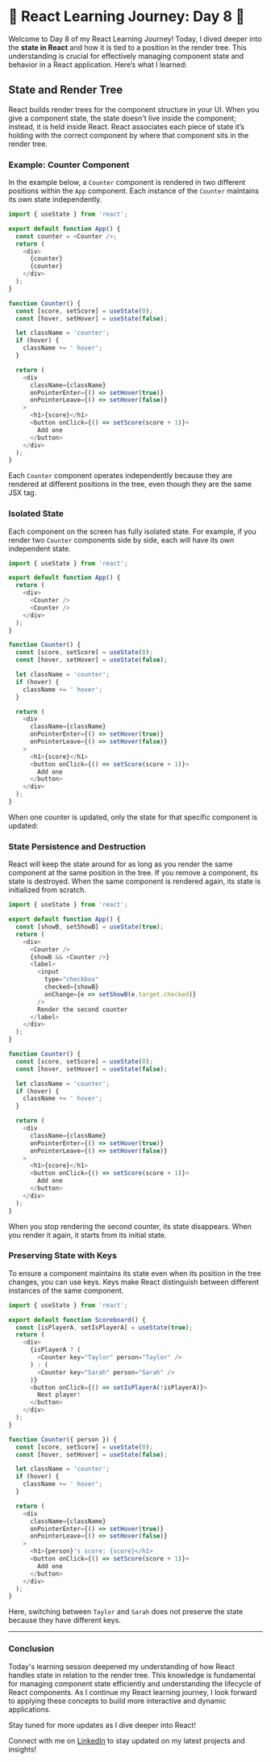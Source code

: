 # 🚀 React Learning Journey: Day 8 🚀

Welcome to Day 8 of my React Learning Journey! Today, I dived deeper into the **state in React** and how it is tied to a position in the render tree. This understanding is crucial for effectively managing component state and behavior in a React application. Here’s what I learned:

## State and Render Tree

React builds render trees for the component structure in your UI. When you give a component state, the state doesn't live inside the component; instead, it is held inside React. React associates each piece of state it’s holding with the correct component by where that component sits in the render tree.

### Example: Counter Component

In the example below, a `Counter` component is rendered in two different positions within the `App` component. Each instance of the `Counter` maintains its own state independently.

```javascript
import { useState } from 'react';

export default function App() {
  const counter = <Counter />;
  return (
    <div>
      {counter}
      {counter}
    </div>
  );
}

function Counter() {
  const [score, setScore] = useState(0);
  const [hover, setHover] = useState(false);

  let className = 'counter';
  if (hover) {
    className += ' hover';
  }

  return (
    <div
      className={className}
      onPointerEnter={() => setHover(true)}
      onPointerLeave={() => setHover(false)}
    >
      <h1>{score}</h1>
      <button onClick={() => setScore(score + 1)}>
        Add one
      </button>
    </div>
  );
}
```

Each `Counter` component operates independently because they are rendered at different positions in the tree, even though they are the same JSX tag.

### Isolated State

Each component on the screen has fully isolated state. For example, if you render two `Counter` components side by side, each will have its own independent state.

```javascript
import { useState } from 'react';

export default function App() {
  return (
    <div>
      <Counter />
      <Counter />
    </div>
  );
}

function Counter() {
  const [score, setScore] = useState(0);
  const [hover, setHover] = useState(false);

  let className = 'counter';
  if (hover) {
    className += ' hover';
  }

  return (
    <div
      className={className}
      onPointerEnter={() => setHover(true)}
      onPointerLeave={() => setHover(false)}
    >
      <h1>{score}</h1>
      <button onClick={() => setScore(score + 1)}>
        Add one
      </button>
    </div>
  );
}
```

When one counter is updated, only the state for that specific component is updated:

### State Persistence and Destruction

React will keep the state around for as long as you render the same component at the same position in the tree. If you remove a component, its state is destroyed. When the same component is rendered again, its state is initialized from scratch.

```javascript
import { useState } from 'react';

export default function App() {
  const [showB, setShowB] = useState(true);
  return (
    <div>
      <Counter />
      {showB && <Counter />} 
      <label>
        <input
          type="checkbox"
          checked={showB}
          onChange={e => setShowB(e.target.checked)}
        />
        Render the second counter
      </label>
    </div>
  );
}

function Counter() {
  const [score, setScore] = useState(0);
  const [hover, setHover] = useState(false);

  let className = 'counter';
  if (hover) {
    className += ' hover';
  }

  return (
    <div
      className={className}
      onPointerEnter={() => setHover(true)}
      onPointerLeave={() => setHover(false)}
    >
      <h1>{score}</h1>
      <button onClick={() => setScore(score + 1)}>
        Add one
      </button>
    </div>
  );
}
```

When you stop rendering the second counter, its state disappears. When you render it again, it starts from its initial state.

### Preserving State with Keys

To ensure a component maintains its state even when its position in the tree changes, you can use keys. Keys make React distinguish between different instances of the same component.

```javascript
import { useState } from 'react';

export default function Scoreboard() {
  const [isPlayerA, setIsPlayerA] = useState(true);
  return (
    <div>
      {isPlayerA ? (
        <Counter key="Taylor" person="Taylor" />
      ) : (
        <Counter key="Sarah" person="Sarah" />
      )}
      <button onClick={() => setIsPlayerA(!isPlayerA)}>
        Next player!
      </button>
    </div>
  );
}

function Counter({ person }) {
  const [score, setScore] = useState(0);
  const [hover, setHover] = useState(false);

  let className = 'counter';
  if (hover) {
    className += ' hover';
  }

  return (
    <div
      className={className}
      onPointerEnter={() => setHover(true)}
      onPointerLeave={() => setHover(false)}
    >
      <h1>{person}'s score: {score}</h1>
      <button onClick={() => setScore(score + 1)}>
        Add one
      </button>
    </div>
  );
}
```

Here, switching between `Taylor` and `Sarah` does not preserve the state because they have different keys.

---

### Conclusion

Today's learning session deepened my understanding of how React handles state in relation to the render tree. This knowledge is fundamental for managing component state efficiently and understanding the lifecycle of React components. As I continue my React learning journey, I look forward to applying these concepts to build more interactive and dynamic applications.

Stay tuned for more updates as I dive deeper into React!

Connect with me on [LinkedIn](https://www.linkedin.com/in/mayuresh-surve/) to stay updated on my latest projects and insights!